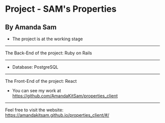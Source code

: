 # Project - SAM's Properties

## By Amanda Sam


- The project is at the working stage

-------------------------------------------

The Back-End of the project: Ruby on Rails

-------------------------------------------

* Database: PostgreSQL

-------------------------------------------

The Front-End of the project: React

- You can see my work at https://github.com/AmandaKitSam/properties_client

-------------------------------------------

Feel free to visit the website: https://amandakitsam.github.io/properties_client/#/
